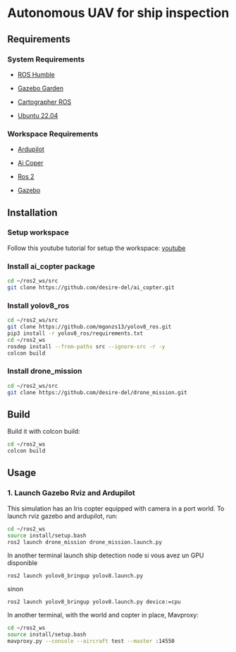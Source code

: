 # Autonomous UAV for ship inspection

## Requirements

### System Requirements

* [ROS Humble](https://docs.ros.org/en/humble/Installation.html)

* [Gazebo Garden](https://gazebosim.org/docs/garden/install)

* [Cartographer ROS](https://google-cartographer-ros.readthedocs.io/en/latest/)

* [Ubuntu 22.04](https://releases.ubuntu.com/jammy/)


### Workspace Requirements

* [Ardupilot](https://github.com/ArduPilot/ardupilot_gz)

* [Ai Coper](https://github.com/desire-del/ai_copter)

* [Ros 2]()

* [Gazebo]()

## Installation

### Setup workspace
Follow this youtube tutorial for setup the workspace: [youtube](https://www.youtube.com/watch?v=2BhyKyzKAbM&ab_channel=XiaodiTao)

### Install ai_copter package

```bash
cd ~/ros2_ws/src
git clone https://github.com/desire-del/ai_copter.git

```
### Install yolov8_ros
```bash
cd ~/ros2_ws/src
git clone https://github.com/mgonzs13/yolov8_ros.git
pip3 install -r yolov8_ros/requirements.txt
cd ~/ros2_ws
rosdep install --from-paths src --ignore-src -r -y
colcon build

```
### Install drone_mission
```bash
cd ~/ros2_ws/src
git clone https://github.com/desire-del/drone_mission.git

```
## Build

Build it with colcon build:
```bash
cd ~/ros2_ws
colcon build

```

## Usage

### 1. Launch Gazebo Rviz and Ardupilot

This simulation has an Iris copter equipped with camera in a port world.
To launch rviz gazebo and ardupilot, run:

```bash
cd ~/ros2_ws
source install/setup.bash
ros2 launch drone_mission drone_mission.launch.py
```
In another terminal launch ship detection node 
si vous avez un GPU disponible 
```shell
ros2 launch yolov8_bringup yolov8.launch.py
```
sinon 
```shell
ros2 launch yolov8_bringup yolov8.launch.py device:=cpu
```
In another terminal, with the world and copter in place, Mavproxy:

```bash
cd ~/ros2_ws
source install/setup.bash
mavproxy.py --console --aircraft test --master :14550

```
